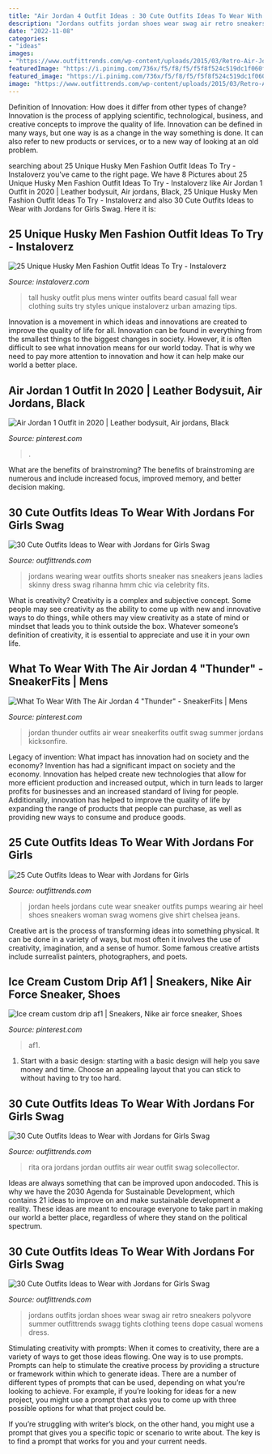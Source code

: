 ```yaml
---
title: "Air Jordan 4 Outfit Ideas : 30 Cute Outfits Ideas To Wear With Jordans For Girls Swag"
description: "Jordans outfits jordan shoes wear swag air retro sneakers polyvore summer outfittrends swagg tights clothing teens dope casual womens dress"
date: "2022-11-08"
categories:
- "ideas"
images:
- "https://www.outfittrends.com/wp-content/uploads/2015/03/Retro-Air-Jordan-Shoes-with-tights.jpg"
featuredImage: "https://i.pinimg.com/736x/f5/f8/f5/f5f8f524c519dc1f060f259cfe4dd160.jpg"
featured_image: "https://i.pinimg.com/736x/f5/f8/f5/f5f8f524c519dc1f060f259cfe4dd160.jpg"
image: "https://www.outfittrends.com/wp-content/uploads/2015/03/Retro-Air-Jordan-Shoes-with-tights.jpg"
---
```



Definition of Innovation: How does it differ from other types of change?
Innovation is the process of applying scientific, technological, business, and creative concepts to improve the quality of life. Innovation can be defined in many ways, but one way is as a change in the way something is done. It can also refer to new products or services, or to a new way of looking at an old problem.

	

		
searching about 25 Unique Husky Men Fashion Outfit Ideas To Try - Instaloverz you've came to the right page. We have 8 Pictures about 25 Unique Husky Men Fashion Outfit Ideas To Try - Instaloverz like Air Jordan 1 Outfit in 2020 | Leather bodysuit, Air jordans, Black, 25 Unique Husky Men Fashion Outfit Ideas To Try - Instaloverz and also 30 Cute Outfits Ideas to Wear with Jordans for Girls Swag. Here it is:
		
    
## 25 Unique Husky Men Fashion Outfit Ideas To Try - Instaloverz

<img loading=lazy src="https://instaloverz.com/wp-content/uploads/2017/05/22.-Husky-Men.jpg" onerror="this.onerror=null;this.src='https://tse1.mm.bing.net/th?id=OIP.ung0iMUwj-qt05vvpyepFgHaJP&amp;pid=15.1';" alt="25 Unique Husky Men Fashion Outfit Ideas To Try - Instaloverz">

_Source: instaloverz.com_

>tall husky outfit plus mens winter outfits beard casual fall wear clothing suits try styles unique instaloverz urban amazing tips. 

	

Innovation is a movement in which ideas and innovations are created to improve the quality of life for all. Innovation can be found in everything from the smallest things to the biggest changes in society. However, it is often difficult to see what innovation means for our world today. That is why we need to pay more attention to innovation and how it can help make our world a better place.

    
## Air Jordan 1 Outfit In 2020 | Leather Bodysuit, Air Jordans, Black

<img loading=lazy src="https://i.pinimg.com/736x/f5/f8/f5/f5f8f524c519dc1f060f259cfe4dd160.jpg" onerror="this.onerror=null;this.src='https://tse4.mm.bing.net/th?id=OIP.6vxogct_N9FPacl6FWFnUQHaJ3&amp;pid=15.1';" alt="Air Jordan 1 Outfit in 2020 | Leather bodysuit, Air jordans, Black">

_Source: pinterest.com_

>. 

	

What are the benefits of brainstroming?
The benefits of brainstroming are numerous and include increased focus, improved memory, and better decision making.

    
## 30 Cute Outfits Ideas To Wear With Jordans For Girls Swag

<img loading=lazy src="http://www.outfittrends.com/wp-content/uploads/2015/03/girls-wearing-jordans-and-shorts.jpg" onerror="this.onerror=null;this.src='https://tse4.mm.bing.net/th?id=OIP.8o0IGUn7ri0dc8-j93c8ZQAAAA&amp;pid=15.1';" alt="30 Cute Outfits Ideas to Wear with Jordans for Girls Swag">

_Source: outfittrends.com_

>jordans wearing wear outfits shorts sneaker nas sneakers jeans ladies skinny dress swag rihanna hmm chic via celebrity fits. 

	

What is creativity?
Creativity is a complex and subjective concept. Some people may see creativity as the ability to come up with new and innovative ways to do things, while others may view creativity as a state of mind or mindset that leads you to think outside the box. Whatever someone’s definition of creativity, it is essential to appreciate and use it in your own life.

    
## What To Wear With The Air Jordan 4 &quot;Thunder&quot; - SneakerFits | Mens

<img loading=lazy src="https://i.pinimg.com/736x/34/b3/3e/34b33ee254def3d65b58dfdf662478b3--swag-outfits-boy-outfits.jpg" onerror="this.onerror=null;this.src='https://tse2.mm.bing.net/th?id=OIP.gRyrBe35W2_Ilk5k1iijwgHaHa&amp;pid=15.1';" alt="What To Wear With The Air Jordan 4 &quot;Thunder&quot; - SneakerFits | Mens">

_Source: pinterest.com_

>jordan thunder outfits air wear sneakerfits outfit swag summer jordans kicksonfire. 

	

Legacy of invention: What impact has innovation had on society and the economy?
Invention has had a significant impact on society and the economy. Innovation has helped create new technologies that allow for more efficient production and increased output, which in turn leads to larger profits for businesses and an increased standard of living for people. Additionally, innovation has helped to improve the quality of life by expanding the range of products that people can purchase, as well as providing new ways to consume and produce goods.

    
## 25 Cute Outfits Ideas To Wear With Jordans For Girls

<img loading=lazy src="https://www.outfittrends.com/wp-content/uploads/2015/03/Jordan-Pumps.jpg" onerror="this.onerror=null;this.src='https://tse2.mm.bing.net/th?id=OIP.T7p_6I3Gpu8byIHrZiXA3AAAAA&amp;pid=15.1';" alt="25 Cute Outfits Ideas to Wear with Jordans for Girls">

_Source: outfittrends.com_

>jordan heels jordans cute wear sneaker outfits pumps wearing air heel shoes sneakers woman swag womens give shirt chelsea jeans. 

	

Creative art is the process of transforming ideas into something physical. It can be done in a variety of ways, but most often it involves the use of creativity, imagination, and a sense of humor. Some famous creative artists include surrealist painters, photographers, and poets.

    
## Ice Cream Custom Drip Af1 | Sneakers, Nike Air Force Sneaker, Shoes

<img loading=lazy src="https://i.pinimg.com/736x/c7/28/cb/c728cb82970996badbce5734f8a674b1.jpg" onerror="this.onerror=null;this.src='https://tse1.mm.bing.net/th?id=OIP.UwKTaTRgApIdSUUwvtpJvgHaJ3&amp;pid=15.1';" alt="Ice cream custom drip af1 | Sneakers, Nike air force sneaker, Shoes">

_Source: pinterest.com_

>af1. 

	

1. Start with a basic design: starting with a basic design will help you save money and time. Choose an appealing layout that you can stick to without having to try too hard.

    
## 30 Cute Outfits Ideas To Wear With Jordans For Girls Swag

<img loading=lazy src="http://www.outfittrends.com/wp-content/uploads/2015/03/Rita-Ora-nude-pic.jpg" onerror="this.onerror=null;this.src='https://tse3.mm.bing.net/th?id=OIP.m_GosxflkzH-2PyzHi5lOgHaLc&amp;pid=15.1';" alt="30 Cute Outfits Ideas to Wear with Jordans for Girls Swag">

_Source: outfittrends.com_

>rita ora jordans jordan outfits air wear outfit swag solecollector. 

	

Ideas are always something that can be improved upon andocoded. This is why we have the 2030 Agenda for Sustainable Development, which contains 21 ideas to improve on and make sustainable development a reality. These ideas are meant to encourage everyone to take part in making our world a better place, regardless of where they stand on the political spectrum.

    
## 30 Cute Outfits Ideas To Wear With Jordans For Girls Swag

<img loading=lazy src="https://www.outfittrends.com/wp-content/uploads/2015/03/Retro-Air-Jordan-Shoes-with-tights.jpg" onerror="this.onerror=null;this.src='https://tse1.mm.bing.net/th?id=OIP.1cX6ykqmC28h4ZurqkYZlQHaL3&amp;pid=15.1';" alt="30 Cute Outfits Ideas to Wear with Jordans for Girls Swag">

_Source: outfittrends.com_

>jordans outfits jordan shoes wear swag air retro sneakers polyvore summer outfittrends swagg tights clothing teens dope casual womens dress. 

	

Stimulating creativity with prompts:
When it comes to creativity, there are a variety of ways to get those ideas flowing. One way is to use prompts. Prompts can help to stimulate the creative process by providing a structure or framework within which to generate ideas.
There are a number of different types of prompts that can be used, depending on what you’re looking to achieve. For example, if you’re looking for ideas for a new project, you might use a prompt that asks you to come up with three possible options for what that project could be.

If you’re struggling with writer’s block, on the other hand, you might use a prompt that gives you a specific topic or scenario to write about. The key is to find a prompt that works for you and your current needs.

